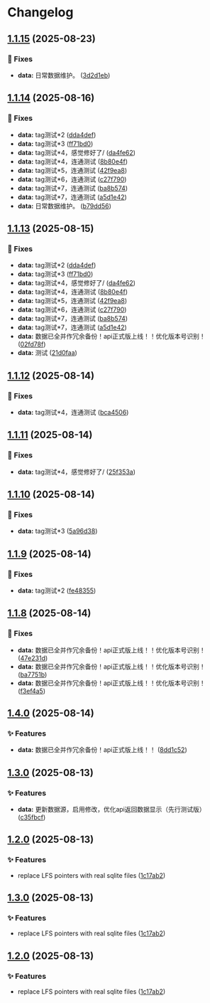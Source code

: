 # Changelog

## [1.1.15](https://github.com/cmdSTARMO/cmdstar.github.io/compare/v1.1.14...v1.1.15) (2025-08-23)


### 🐞 Fixes

* **data:** 日常数据维护。 ([3d2d1eb](https://github.com/cmdSTARMO/cmdstar.github.io/commit/3d2d1ebb66533b42df8d4518d1f7c54d98d55081))

## [1.1.14](https://github.com/cmdSTARMO/cmdstar.github.io/compare/v1.1.13...v1.1.14) (2025-08-16)


### 🐞 Fixes

* **data:** tag测试*2 ([dda4def](https://github.com/cmdSTARMO/cmdstar.github.io/commit/dda4def58667302a8f423b226d7ad3eed6d92144))
* **data:** tag测试*3 ([ff71bd0](https://github.com/cmdSTARMO/cmdstar.github.io/commit/ff71bd09befab4a7845ce8c791aac78bae924ee1))
* **data:** tag测试*4，感觉修好了/ ([da4fe62](https://github.com/cmdSTARMO/cmdstar.github.io/commit/da4fe62ce14c23a2f98bc20cd5290beb529fbd6c))
* **data:** tag测试*4，连通测试 ([8b80e4f](https://github.com/cmdSTARMO/cmdstar.github.io/commit/8b80e4f8afcc29c0e81ca47dbedca3c51b68fa50))
* **data:** tag测试*5，连通测试 ([42f9ea8](https://github.com/cmdSTARMO/cmdstar.github.io/commit/42f9ea8c9e17b8ca1b895e4b4b07a4ef40882cac))
* **data:** tag测试*6，连通测试 ([c27f790](https://github.com/cmdSTARMO/cmdstar.github.io/commit/c27f790cc4c9d2ff0f18b6b34c2587c82a2f91fd))
* **data:** tag测试*7，连通测试 ([ba8b574](https://github.com/cmdSTARMO/cmdstar.github.io/commit/ba8b5741aa4abf9c3116691f37a30751dc14dced))
* **data:** tag测试*7，连通测试 ([a5d1e42](https://github.com/cmdSTARMO/cmdstar.github.io/commit/a5d1e4288948a4c54a9e9babb7014e65c37a78ac))
* **data:** 日常数据维护。 ([b79dd56](https://github.com/cmdSTARMO/cmdstar.github.io/commit/b79dd564a1871da416ee77bdeec8dc38a7cb2487))

## [1.1.13](https://github.com/cmdSTARMO/cmdstar.github.io/compare/v1.1.12...v1.1.13) (2025-08-15)


### 🐞 Fixes

* **data:** tag测试*2 ([dda4def](https://github.com/cmdSTARMO/cmdstar.github.io/commit/dda4def58667302a8f423b226d7ad3eed6d92144))
* **data:** tag测试*3 ([ff71bd0](https://github.com/cmdSTARMO/cmdstar.github.io/commit/ff71bd09befab4a7845ce8c791aac78bae924ee1))
* **data:** tag测试*4，感觉修好了/ ([da4fe62](https://github.com/cmdSTARMO/cmdstar.github.io/commit/da4fe62ce14c23a2f98bc20cd5290beb529fbd6c))
* **data:** tag测试*4，连通测试 ([8b80e4f](https://github.com/cmdSTARMO/cmdstar.github.io/commit/8b80e4f8afcc29c0e81ca47dbedca3c51b68fa50))
* **data:** tag测试*5，连通测试 ([42f9ea8](https://github.com/cmdSTARMO/cmdstar.github.io/commit/42f9ea8c9e17b8ca1b895e4b4b07a4ef40882cac))
* **data:** tag测试*6，连通测试 ([c27f790](https://github.com/cmdSTARMO/cmdstar.github.io/commit/c27f790cc4c9d2ff0f18b6b34c2587c82a2f91fd))
* **data:** tag测试*7，连通测试 ([ba8b574](https://github.com/cmdSTARMO/cmdstar.github.io/commit/ba8b5741aa4abf9c3116691f37a30751dc14dced))
* **data:** tag测试*7，连通测试 ([a5d1e42](https://github.com/cmdSTARMO/cmdstar.github.io/commit/a5d1e4288948a4c54a9e9babb7014e65c37a78ac))
* **data:** 数据已全并作冗余备份！api正式版上线！！优化版本号识别！ ([02fd78f](https://github.com/cmdSTARMO/cmdstar.github.io/commit/02fd78f904b81fdd29915dcb6f215ee04ab149fe))
* **data:** 测试 ([21d0faa](https://github.com/cmdSTARMO/cmdstar.github.io/commit/21d0faab2e559daea3ce187dd1eb852aab8f06be))

## [1.1.12](https://github.com/cmdSTARMO/cmdstar.github.io/compare/v1.1.11...v1.1.12) (2025-08-14)


### 🐞 Fixes

* **data:** tag测试*4，连通测试 ([bca4506](https://github.com/cmdSTARMO/cmdstar.github.io/commit/bca4506fbbb6d4df88fd546c70961c1d976a28cc))

## [1.1.11](https://github.com/cmdSTARMO/cmdstar.github.io/compare/v1.1.10...v1.1.11) (2025-08-14)


### 🐞 Fixes

* **data:** tag测试*4，感觉修好了/ ([25f353a](https://github.com/cmdSTARMO/cmdstar.github.io/commit/25f353aa7000670eb53aa6fca60128fd8dbe1fc7))

## [1.1.10](https://github.com/cmdSTARMO/cmdstar.github.io/compare/v1.1.9...v1.1.10) (2025-08-14)


### 🐞 Fixes

* **data:** tag测试*3 ([5a96d38](https://github.com/cmdSTARMO/cmdstar.github.io/commit/5a96d38dd942c027cf64cb31c56b0db9b4d89cd7))

## [1.1.9](https://github.com/cmdSTARMO/cmdstar.github.io/compare/v1.1.8...v1.1.9) (2025-08-14)


### 🐞 Fixes

* **data:** tag测试*2 ([fe48355](https://github.com/cmdSTARMO/cmdstar.github.io/commit/fe48355148e7411f4c9f89aaf15ea2c0f8074fba))

## [1.1.8](https://github.com/cmdSTARMO/cmdstar.github.io/compare/v1.4.0...v1.1.8) (2025-08-14)


### 🐞 Fixes

* **data:** 数据已全并作冗余备份！api正式版上线！！优化版本号识别！ ([47e231d](https://github.com/cmdSTARMO/cmdstar.github.io/commit/47e231dd546586581d1a6a346e26f01a336d57b9))
* **data:** 数据已全并作冗余备份！api正式版上线！！优化版本号识别！ ([ba7751b](https://github.com/cmdSTARMO/cmdstar.github.io/commit/ba7751b1d8e1e003cb7b6dd0f3596de43b456b75))
* **data:** 数据已全并作冗余备份！api正式版上线！！优化版本号识别！ ([f3ef4a5](https://github.com/cmdSTARMO/cmdstar.github.io/commit/f3ef4a5103b04882b035c1c12009373de000a6b7))

## [1.4.0](https://github.com/cmdSTARMO/cmdstar.github.io/compare/v1.3.0...v1.4.0) (2025-08-14)


### ✨ Features

* **data:** 数据已全并作冗余备份！api正式版上线！！ ([8dd1c52](https://github.com/cmdSTARMO/cmdstar.github.io/commit/8dd1c5208ed52e130c2edb8e878b5970f63bad3d))

## [1.3.0](https://github.com/cmdSTARMO/cmdstar.github.io/compare/v1.2.0...v1.3.0) (2025-08-13)


### ✨ Features

* **data:** 更新数据源，启用修改，优化api返回数据显示（先行测试版） ([c35fbcf](https://github.com/cmdSTARMO/cmdstar.github.io/commit/c35fbcf86ff32248b858c1415bafc349b9205446))

## [1.2.0](https://github.com/cmdSTARMO/cmdstar.github.io/compare/v1.1.6...v1.2.0) (2025-08-13)


### ✨ Features

* replace LFS pointers with real sqlite files ([1c17ab2](https://github.com/cmdSTARMO/cmdstar.github.io/commit/1c17ab2166b6f0165f26eafbd8ad3c58dcb3305f))

## [1.3.0](https://github.com/cmdSTARMO/cmdstar.github.io/compare/v1.2.0...v1.3.0) (2025-08-13)


### ✨ Features

* replace LFS pointers with real sqlite files ([1c17ab2](https://github.com/cmdSTARMO/cmdstar.github.io/commit/1c17ab2166b6f0165f26eafbd8ad3c58dcb3305f))

## [1.2.0](https://github.com/cmdSTARMO/cmdstar.github.io/compare/v1.1.6...v1.2.0) (2025-08-13)


### ✨ Features

* replace LFS pointers with real sqlite files ([1c17ab2](https://github.com/cmdSTARMO/cmdstar.github.io/commit/1c17ab2166b6f0165f26eafbd8ad3c58dcb3305f))
